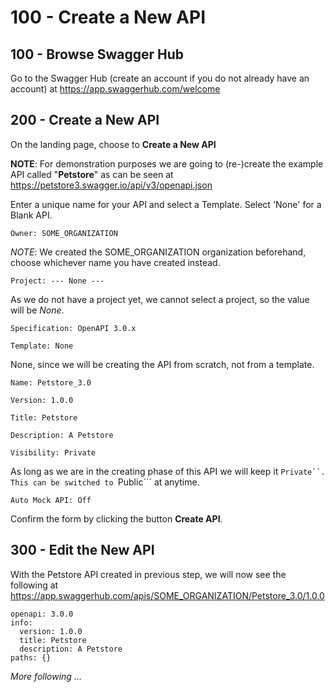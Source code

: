 # 100 - Create a New API

## 100 - Browse Swagger Hub

Go to the Swagger Hub (create an account if you do not already have an account) at https://app.swaggerhub.com/welcome

## 200 - Create a New API

On the landing page, choose to **Create a New API**

**NOTE**: For demonstration purposes we are going to (re-)create the example API called "**Petstore**" as can be seen at https://petstore3.swagger.io/api/v3/openapi.json

Enter a unique name for your API and select a Template. Select 'None' for a Blank API.

```
Owner: SOME_ORGANIZATION
```

*NOTE*: We created the SOME_ORGANIZATION organization beforehand, choose whichever name you have created instead.

```
Project: --- None ---
```

As we do not have a project yet, we cannot select a project, so the value will be *None*.

```
Specification: OpenAPI 3.0.x
```

```
Template: None
```

None, since we will be creating the API from scratch, not from a template.

```
Name: Petstore_3.0
```

```
Version: 1.0.0
```

```
Title: Petstore
```

```
Description: A Petstore
```

```
Visibility: Private
```

As long as we are in the creating phase of this API we will keep it ```Private``. This can be switched to ```Public``` at anytime.

```
Auto Mock API: Off
```

Confirm the form by clicking the button **Create API**.

## 300 - Edit the New API

With the Petstore API created in previous step, we will now see the following at https://app.swaggerhub.com/apis/SOME_ORGANIZATION/Petstore_3.0/1.0.0

```
openapi: 3.0.0
info:
  version: 1.0.0
  title: Petstore
  description: A Petstore
paths: {}  
```



*More following ...*
